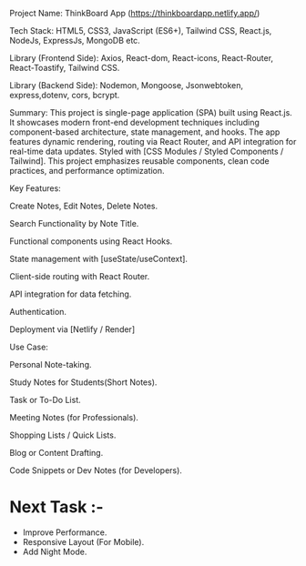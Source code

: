 Project Name: ThinkBoard App (https://thinkboardapp.netlify.app/)

Tech Stack: HTML5, CSS3, JavaScript (ES6+), Tailwind CSS, React.js, NodeJs, ExpressJs, MongoDB etc.

Library (Frontend Side): Axios, React-dom, React-icons, React-Router, React-Toastify, Tailwind CSS.

Library (Backend Side): Nodemon, Mongoose, Jsonwebtoken, express,dotenv, cors, bcrypt.

Summary:
This project is single-page application (SPA) built using React.js. It showcases modern front-end development techniques including component-based architecture, state management, and hooks. The app features dynamic rendering, routing via React Router, and API integration for real-time data updates. Styled with [CSS Modules / Styled Components / Tailwind]. This project emphasizes reusable components, clean code practices, and performance optimization.

Key Features:

Create Notes, Edit Notes, Delete Notes.

Search Functionality by Note Title.

Functional components using React Hooks.

State management with [useState/useContext].

Client-side routing with React Router.

API integration for data fetching.

Authentication.

Deployment via [Netlify / Render]

Use Case:

Personal Note-taking.

Study Notes for Students(Short Notes).

Task or To-Do List.

Meeting Notes (for Professionals).

Shopping Lists / Quick Lists.

Blog or Content Drafting.

Code Snippets or Dev Notes (for Developers).

# Next Task :-

* Improve Performance.
* Responsive Layout (For Mobile).
* Add Night Mode.

